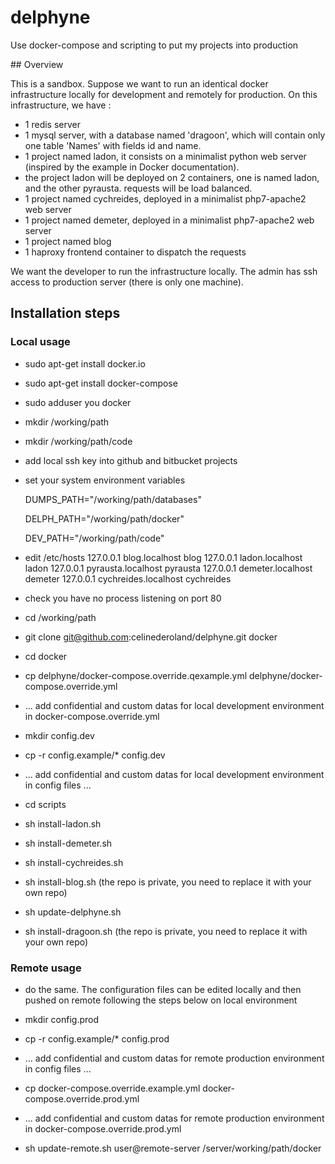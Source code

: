 # delphyne
Use docker-compose and scripting to put my projects into production

## Overview

This is a sandbox. Suppose we want to run an identical docker infrastructure locally for development 
and remotely for production.
On this infrastructure, we have :
- 1 redis server
- 1 mysql server, with a database named 'dragoon', which will contain only one table 'Names' with fields id and name.
- 1 project named ladon, it consists on a minimalist python web server (inspired by the example in Docker documentation).
- the project ladon will be deployed on 2 containers, one is named ladon, and the other pyrausta. requests will be load balanced.
- 1 project named cychreides, deployed in a minimalist php7-apache2 web server
- 1 project named demeter, deployed in a minimalist php7-apache2 web server
- 1 project named blog
- 1 haproxy frontend container to dispatch the requests

We want the developer to run the infrastructure locally. 
The admin has ssh access to production server (there is only one machine).


## Installation steps

### Local usage

 - sudo apt-get install docker.io
 - sudo apt-get install docker-compose
 - sudo adduser you docker
 - mkdir /working/path
 - mkdir /working/path/code
 
 
 - add local ssh key into github and bitbucket projects
 
 
 - set your system environment variables
   
   
   DUMPS_PATH="/working/path/databases"
 
 
   DELPH_PATH="/working/path/docker"
   
   
   DEV_PATH="/working/path/code"
 - edit /etc/hosts
   127.0.0.1  blog.localhost blog
   127.0.0.1  ladon.localhost ladon
   127.0.0.1  pyrausta.localhost pyrausta
   127.0.0.1  demeter.localhost demeter
   127.0.0.1  cychreides.localhost cychreides
 - check you have no process listening on port 80
 
 - cd /working/path
 - git clone git@github.com:celinederoland/delphyne.git docker
 - cd docker


 - cp delphyne/docker-compose.override.qexample.yml delphyne/docker-compose.override.yml
 - ... add confidential and custom datas for local development environment in docker-compose.override.yml
 - mkdir config.dev
 - cp -r config.example/* config.dev
 - ... add confidential and custom datas for local development environment in config files ...
 
 - cd scripts
 - sh install-ladon.sh
 - sh install-demeter.sh
 - sh install-cychreides.sh
 - sh install-blog.sh (the repo is private, you need to replace it with your own repo)
 - sh update-delphyne.sh
 - sh install-dragoon.sh (the repo is private, you need to replace it with your own repo)
 

### Remote usage

 - do the same. 
 The configuration files can be edited locally and then pushed on remote 
 following the steps below on local environment

 - mkdir config.prod
 - cp -r config.example/* config.prod
 - ... add confidential and custom datas for remote production environment in config files ...
 - cp docker-compose.override.example.yml docker-compose.override.prod.yml
 - ... add confidential and custom datas for remote production environment in docker-compose.override.prod.yml
 - sh update-remote.sh user@remote-server /server/working/path/docker
